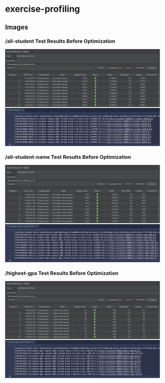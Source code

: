 # exercise-profiling

## Images

### /all-student Test Results Before Optimization
![](images/all_student_table_before.png)
![](images/all_student_before.png)

### /all-student-name Test Results Before Optimization
![](images/all_student_name_table_before.png)
![](images/all_student_name_before.png)

### /highest-gpa Test Results Before Optimization
![](images/highest_gpa_table_before.png)
![](images/highest_gpa_before.png)